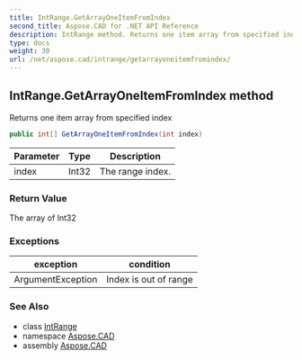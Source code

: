 ```yaml
---
title: IntRange.GetArrayOneItemFromIndex
second_title: Aspose.CAD for .NET API Reference
description: IntRange method. Returns one item array from specified index
type: docs
weight: 30
url: /net/aspose.cad/intrange/getarrayoneitemfromindex/
---
```

## IntRange.GetArrayOneItemFromIndex method

Returns one item array from specified index

```csharp
public int[] GetArrayOneItemFromIndex(int index)
```

| Parameter | Type | Description |
| --- | --- | --- |
| index | Int32 | The range index. |

### Return Value

The array of Int32

### Exceptions

| exception | condition |
| --- | --- |
| ArgumentException | Index is out of range |

### See Also

* class [IntRange](../)
* namespace [Aspose.CAD](../../intrange/)
* assembly [Aspose.CAD](../../../)


